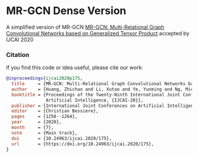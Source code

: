 # MR-GCN Dense Version

A simplified version of MR-GCN [MR-GCN: Multi-Relational Graph Convolutional Networks based on Generalized Tensor Product](https://www.ijcai.org/proceedings/2020/175) accepted by IJCAI 2020


### Citation
If you find this code or idea useful, please cite our work:
```bib
@inproceedings{ijcai2020p175,
  title     = {MR-GCN: Multi-Relational Graph Convolutional Networks based on Generalized Tensor Product},
  author    = {Huang, Zhichao and Li, Xutao and Ye, Yunming and Ng, Michael K.},
  booktitle = {Proceedings of the Twenty-Ninth International Joint Conference on
               Artificial Intelligence, {IJCAI-20}},
  publisher = {International Joint Conferences on Artificial Intelligence Organization},
  editor    = {Christian Bessiere},
  pages     = {1258--1264},
  year      = {2020},
  month     = {7},
  note      = {Main track},
  doi       = {10.24963/ijcai.2020/175},
  url       = {https://doi.org/10.24963/ijcai.2020/175},
}

```
